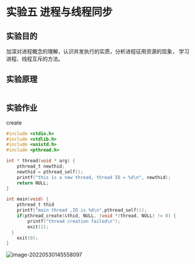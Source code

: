 # 实验五 进程与线程同步



## 实验目的

加深对进程概念的理解，认识并发执行的实质，分析进程征用资源的现象， 学习进程、线程互斥的方法。







## 实验原理

```C

```



## 实验作业

create

```C
#include <stdio.h> 
#include <stdlib.h> 
#include <unistd.h> 
#include <pthread.h> 

int * thread(void * arg) {
	pthread_t newthid;
	newthid = pthread_self();
	printf("this is a new thread, thread ID = %d\n", newthid);
	return NULL; 
} 

int main(void) {
	pthread_t thid
	printf("main thread ,ID is %d\n",pthread_self()); 
	if(pthread_create(&thid, NULL, (void *)thread, NULL) != 0) {
		printf("thread creation failed\n");
		exit(1); 
  } 
	exit(0);
}
```







![image-20220530145558097](https://tva1.sinaimg.cn/large/e6c9d24ely1h2qfs6ucjnj21d40iq46n.jpg)
